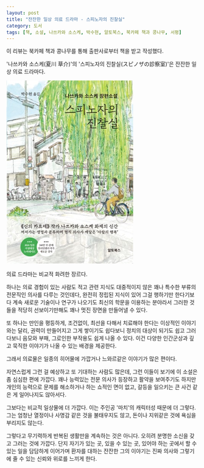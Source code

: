 ```yaml
---
layout: post
title: "잔잔한 일상 의료 드라마 - 스피노자의 진찰실"
category: 도서
tags: [책, 소설, 나쓰카와 소스케, 박수현, 알토북스, 북카페 책과 콩나무, 서평]
---
```


<div class="ftc-ad-notice">
이 리뷰는 북카페 책과 콩나무를 통해 출판사로부터 책을 받고 작성했다.
</div>



'나쓰카와 소스케(夏川 草介)'의
'스피노자의 진찰실(スピノザの診察室)'은
잔잔한 일상 의료 드라마다.

![표지](/images/book/spinoza-no-shinsatsushitsu-book.jpg)

의료 드라마는 비교적 화려한 장르다.

하나는 의료 경험이 있는 사람도 적고 관련 지식도 대중적이지 않은
꽤나 특수한 부류의 전문직인 의사를 다루는 것인데다,
완전히 정립된 지식이 있어 그걸 행하기만 한다기보다
계속 새로운 기술이나 연구가 나오기도 최신의 학문을 이용하는 분야라서
그러한 것들을 적당히 선보이기만해도 꽤나 멋진 장면을 만들어낼 수 있다.

또 하나는 만인을 평등하게, 조건없이, 최선을 다해서 치료해야 한다는 이상적인 이야기와는 달리,
권력이 만들어지고 그게 쌓이기도 쉽다보니
정치의 대상이 되기도 쉽고
그러다보니 음모와 부패, 그로인한 부작용도 쉽게 나올 수 있다.
이건 다양한 인간군상과 깊고 묵직한 이야기가 나올 수 있는 배경을 제공한다.

그래서 의료물은 일종의 히어물에 가깝거나 느와르같은 이야기가 많은 편이다.

자연스럽게 그런 걸 예상하고 또 기대하는 사람도 많은데,
그런 이들이 보기에 이 소설은 좀 심심한 편에 가깝다.
꽤나 능력있는 전문 의사가 등장하고 활약을 보여주기도 하지만
개인의 능력으로 문제를 해소하거나 하는 쇼적인 면이 없고,
갈등을 일으키는 큰 사건 같은 게 일어나지도 않아서다.

그보다는 비교적 일상물에 더 가깝다.
이는 주인공 '마치'의 캐릭터성 때문에 더 그렇다.
그는 엄청난 열정이나 사명감 같은 것을 불태우지도 않고,
돈이나 지위같은 것에 욕심을 부리지도 않는다.

그렇다고 무기력하게 반복된 생활만을 계속하는 것은 아니다.
오히려 분명한 소신을 갖고 그러는 것에 가깝다.
단지 자기가 있는 곳, 있을 수 있는 곳, 있어야 하는 곳에서
할 수 있는 일을 담담하게 이어가며 환자를 대하는 잔잔한 그의 이야기는
진짜 의사와 그렇기에 줄 수 있는 신뢰와 위로를 느끼게 한다.
